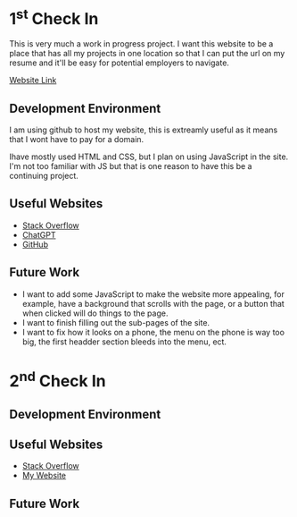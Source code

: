 # 1<sup>st</sup> Check In

This is very much a work in progress project. I want this website to be a place that has all my projects in one location so that I can put the url on my resume and it'll be easy for potential employers to navigate.

[Website Link](https://jonathanstarks.github.io/Website_Idea/)

## Development Environment
I am using github to host my website, this is extreamly useful as it means that I wont have to pay for a domain. 

Ihave mostly used HTML and CSS, but I plan on using JavaScript in the site. I'm not too familiar with JS but that is one reason to have this be a continuing project.

## Useful Websites

- [Stack Overflow](http://stackoverflow.com)
- [ChatGPT](http://openai.com)
- [GitHub](https://github.com)

## Future Work
- I want to add some JavaScript to make the website more appealing, for example, have a background that scrolls with the page, or a button that when clicked will do things to the page.
- I want to finish filling out the sub-pages of the site.
- I want to fix how it looks on a phone, the menu on the phone is way too big, the first headder section bleeds into the menu, ect.

# 2<sup>nd</sup> Check In

## Development Environment

## Useful Websites
- [Stack Overflow](https://stackoverflow.com)
- [My Website](https://jonathanstarks.github.io/Website_Idea/)

## Future Work
